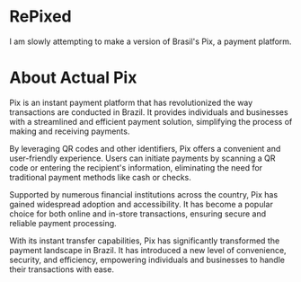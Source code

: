 # RePixed
I am slowly attempting to make a version of Brasil's Pix, a payment platform.
# About Actual Pix
Pix is an instant payment platform that has revolutionized the way transactions are conducted in Brazil. It provides individuals and businesses with a streamlined and efficient payment solution, simplifying the process of making and receiving payments.

By leveraging QR codes and other identifiers, Pix offers a convenient and user-friendly experience. Users can initiate payments by scanning a QR code or entering the recipient's information, eliminating the need for traditional payment methods like cash or checks.

Supported by numerous financial institutions across the country, Pix has gained widespread adoption and accessibility. It has become a popular choice for both online and in-store transactions, ensuring secure and reliable payment processing.

With its instant transfer capabilities, Pix has significantly transformed the payment landscape in Brazil. It has introduced a new level of convenience, security, and efficiency, empowering individuals and businesses to handle their transactions with ease.
